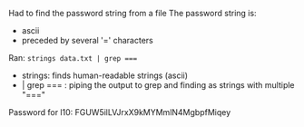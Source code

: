 Had to find the password string from a file
The password string is:
- ascii
- preceded by several '=' characters

Ran:
`strings data.txt | grep ===`

- strings: finds human-readable strings (ascii)
- | grep === : piping the output to grep and finding as strings with multiple "==="

Password for l10:
FGUW5ilLVJrxX9kMYMmlN4MgbpfMiqey
